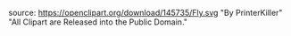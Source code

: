 source:
  https://openclipart.org/download/145735/Fly.svg
  "By PrinterKiller" "All Clipart are Released into the Public Domain."